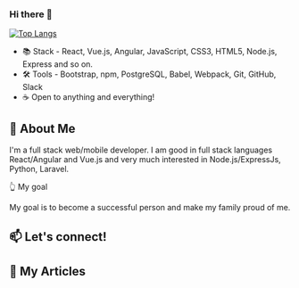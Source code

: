 ### Hi there 👋

[![Top Langs](https://github-readme-stats.vercel.app/api/top-langs/?username=dev0124&layout=compact&bg_color=f4f7f7&title_color=65c0ba)](https://github.com/dev0124)


- 📚 Stack - React, Vue.js, Angular, JavaScript, CSS3, HTML5, Node.js, Express and so on.
- 🛠 Tools -  Bootstrap, npm, PostgreSQL, Babel, Webpack, Git, GitHub, Slack
- ☕ Open to anything and everything!

## 💬 About Me

I'm a full stack web/mobile developer. I am good in full stack languages React/Angular and Vue.js and very much interested in Node.js/ExpressJs, Python, Laravel.

👆 My goal

My goal is to become a successful person and make my family proud of me.

## 📫 Let's connect!

## 📄 My Articles

